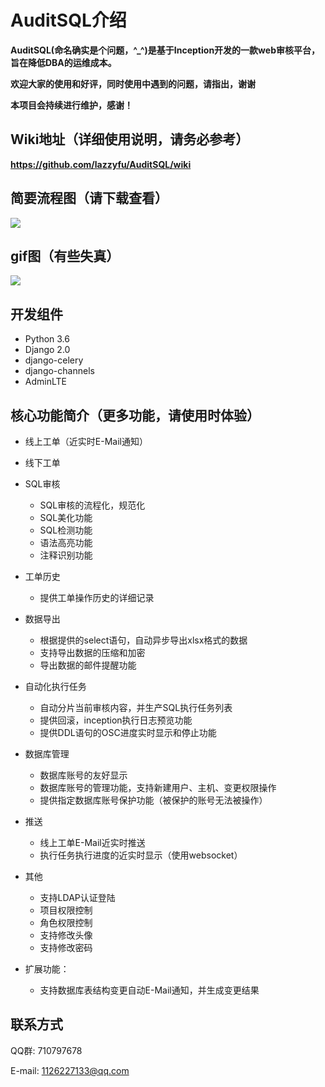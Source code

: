 AuditSQL介绍
===============

**AuditSQL(命名确实是个问题，^_^)是基于Inception开发的一款web审核平台，旨在降低DBA的运维成本。**

**欢迎大家的使用和好评，同时使用中遇到的问题，请指出，谢谢**

**本项目会持续进行维护，感谢！**

## Wiki地址（详细使用说明，请务必参考）

**https://github.com/lazzyfu/AuditSQL/wiki**


## 简要流程图（请下载查看）

![](https://github.com/lazzyfu/AuditSQL/blob/master/media/gif/liuchengtu.png)

## gif图（有些失真）

![](https://github.com/lazzyfu/AuditSQL/blob/master/media/gif/show.gif)


## 开发组件

- Python 3.6
- Django 2.0 
- django-celery
- django-channels
- AdminLTE

## 核心功能简介（更多功能，请使用时体验）

- 线上工单（近实时E-Mail通知）

- 线下工单

- SQL审核
   - SQL审核的流程化，规范化
   - SQL美化功能
   - SQL检测功能
   - 语法高亮功能
   - 注释识别功能

- 工单历史
   - 提供工单操作历史的详细记录

- 数据导出
   - 根据提供的select语句，自动异步导出xlsx格式的数据
   - 支持导出数据的压缩和加密
   - 导出数据的邮件提醒功能

- 自动化执行任务
   - 自动分片当前审核内容，并生产SQL执行任务列表
   - 提供回滚，inception执行日志预览功能
   - 提供DDL语句的OSC进度实时显示和停止功能

- 数据库管理
   - 数据库账号的友好显示
   - 数据库账号的管理功能，支持新建用户、主机、变更权限操作
   - 提供指定数据库账号保护功能（被保护的账号无法被操作）

- 推送
   - 线上工单E-Mail近实时推送
   - 执行任务执行进度的近实时显示（使用websocket）
  
- 其他
   - 支持LDAP认证登陆
   - 项目权限控制
   - 角色权限控制
   - 支持修改头像
   - 支持修改密码
  
- 扩展功能：
   - 支持数据库表结构变更自动E-Mail通知，并生成变更结果

## 联系方式
   
QQ群: 710797678

E-mail: 1126227133@qq.com
